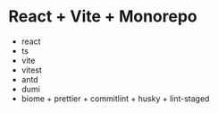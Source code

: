 # React + Vite + Monorepo

- react
- ts
- vite
- vitest
- antd
- dumi
- biome + prettier + commitlint + husky + lint-staged
